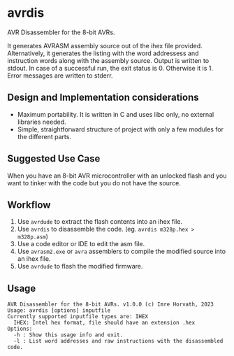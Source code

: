 # avrdis
AVR Disassembler for the 8-bit AVRs.

It generates AVRASM assembly source out of the ihex file provided. Alternatively, it generates the listing with the word addressess and instruction words along with the assembly source.
Output is written to stdout. In case of a successful run, the exit status is 0. Otherwise it is 1. Error messages are written to stderr.

## Design and Implementation considerations

- Maximum portability. It is written in C and uses libc only, no external libraries needed.
- Simple, straightforward structure of project with only a few modules for the different parts.

## Suggested Use Case

When you have an 8-bit AVR microcontroller with an unlocked flash and you want to tinker with the code but you do not have the source.

## Workflow

1. Use `avrdude` to extract the flash contents into an ihex file.
2. Use `avrdis` to disassemble the code. (eg. `avrdis m328p.hex > m328p.asm`)
3. Use a code editor or IDE to edit the asm file.
4. Use `avrasm2.exe` or `avra` assemblers to compile the modified source into an ihex file.
5. Use `avrdude` to flash the modified firmware.

## Usage

```
AVR Disassembler for the 8-bit AVRs. v1.0.0 (c) Imre Horvath, 2023
Usage: avrdis [options] inputfile
Currently supported inputfile types are: IHEX
  IHEX: Intel hex format, file should have an extension .hex
Options:
  -h : Show this usage info and exit.
  -l : List word addresses and raw instructions with the disassembled code.
```
